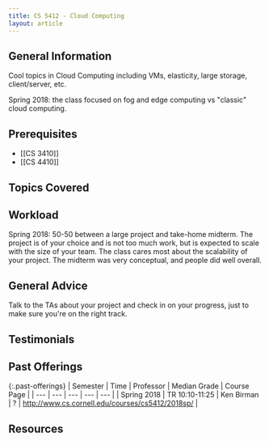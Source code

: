 ```yaml
---
title: CS 5412 - Cloud Computing
layout: article
---
```


## General Information

Cool topics in Cloud Computing including VMs, elasticity, large storage, client/server, etc.

Spring 2018: the class focused on fog and edge computing vs "classic" cloud computing.

## Prerequisites

 - [[CS 3410]]
 - [[CS 4410]]

## Topics Covered

## Workload

Spring 2018: 50-50 between a large project and take-home midterm. The project is of your choice and is not too much work, but is expected to scale with the size of your team. The class cares most about the scalability of your project. The midterm was very conceptual, and people did well overall.

## General Advice

Talk to the TAs about your project and check in on your progress, just to make sure you're on the right track.

## Testimonials

## Past Offerings

{:.past-offerings}
| Semester | Time | Professor | Median Grade | Course Page |
| --- | --- | --- | --- | --- |
| Spring 2018 | TR 10:10-11:25 | Ken Birman | ? | <http://www.cs.cornell.edu/courses/cs5412/2018sp/> |

## Resources
